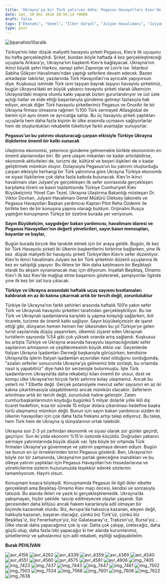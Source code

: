 ```yaml
---
title: 'Ukrayna’ya bir Türk yatırımı daha: Pegasus Havayolları Kiev’de'
date: Sat, 10 Dec 2016 20:56:14 +0000
draft: false
tags: ["Ekonomi", "Genel", "İlker Güryol", "Julyan Havalimanı", "Julyani Havalimanı", "Kiev", "Pegasus Kiev", "Pegasus Ukrayna", "Reha Özdemir", "Turizm", "Ukrayna", "Ukrayna Beşiktaşlılar Derneği", "Ukrayna Dış İlişkileri", "Yönet Can Tezel"]
type: post
---
```


![bpanafoto10aralik](https://burakpehlivan.org/wp-content/uploads/2016/12/bpanafoto10aralik.jpg)




Türkiye’nin lider düşük maliyetli havayolu şirketi Pegasus, Kiev’e ilk uçuşunu bu hafta gerçekleştirdi. Şirket, bundan böyle haftada 4 kez gerçekleştireceği uçuşlarla Ankara’yı, Ukrayna’nın başkenti Kiev’e bağlayacak. Ukrayna’nın ikinci büyük şehri Harkov, sanayi şehri Zaporoje ve Lviv’e ise  İstanbul Sabiha Gökçen Havalimanı’ndan yaptığı seferlere devam edecek. Bazen arkadaşlar takılırlar, yazılarında Türk Havayolları’na ayrıcalık yapıyorsun diye. Kuşkusuz isminde Türk ismi taşıyan bayrak taşıyıcı havayolu şirketimiz, bugün Ukrayna’daki en büyük yabancı havayolu şirketi olarak ülkemizin Ukrayna’daki imajına olumlu katkı yaparak bizleri gururlandırıyor ve üst üste açtığı hatlar ve elde ettiği başarılarıyla gündeme gelmeyi fazlasıyla hak ediyor, ancak diğer Türk havayolu şirketlerimiz Pegasus ve OnurAir ile bir Ukrayna firması olmasına rağmen %100 Türk sermayeli Atlasglobal de benim için aynı önem ve ayrıcalığa sahip. Bu üç havayolu şirketi yaptıkları uçuşlarla hem daha fazla kişinin iki ülke arasında uçmasını sağlıyorlarlar hem de oluşturdukları rekabetle tüketiciye farklı avantajlar sunuyorlar.




**Pegasus'un bu yatırımı oluşturacağı çarpan etkisiyle Türkiye Ukrayna ilişkilerine önemli bir katkı sunacak**




Ulaştırma ekonomisi, yeterince gündeme gelmemekle birlikte ekonominin en önemli alanlarından biri. Bir yere ulaşım imkanları ne kadar artırılabilirse, ekonomik aktiviteleri de, turizmi de, kültürel ve beşeri ilişkileri de o kadar geliştirmek mümkün oluyor. Dolayısıyla Pegasus’un bu yatırımı oluşturduğu çarpan etkisiyle herhangi bir Türk yatırımına göre Ukrayna Türkiye ekonomik ve siyasi ilişkilerine çok daha fazla katkıda bulunacak. Kiev’in ikinci havalimanı olan Julyani’ye gerçekleşen ilk sefer sonrasında gerçekleşen karşılama töreni ve basın toplantısında Türkiye Cumhuriyeti Kiev Büyükelçimiz Yönet Can Tezel, Ukrayna Ulaştırma Bakanlığı müsteşarı Dr. Viktor Dovhan, Julyani Havalimanı Genel Müdürü Oleksey Iakovets ve Pegasus Havayolları Başkan yardımcısı Kaptan Pilot Reha Özdemir ile birlikte ben de bir konuşma yapma olanağı buldum. Orijinalini Rusça yaptığım konuşmanın Türkçe bir özetine burada yer veriyorum.




**Sayın Büyükelçim, saygıdeğer bakan yardımcısı, havalimanı idaresi ve Pegasus Havayolları’nın değerli yöneticileri, sayın basın mensupları, bayanlar ve baylar,**




Bugün burada birçok ilke tanıkılık etmek için bir araya geldik. Bugün, ilk kez bir Türk Havayolu şirketi iki ülkenin başkentlerini birbirine bağlarken, yine ilk kez  düşük maliyetli bir havayolu şirketi Türkiye’den Kiev’e sefer düzenliyor. Kiev’in ikinci havalimanı Julyani ise bir Türk şirketinin düzenli uçuşlarına ilk kez ev sahipliği yapıyor. Bu ilklere bir ilkin daha katılmasını bir Beşiktaşlı olarak bu akşam oynananacak maç için diliyorum. İnşallah Beşiktaş, Dinamo Kiev’i ilk kez Kiev’de mağlup etme başarısını göstererek, şampiyonlar liginde yine ilk kez bir üst tura çıkacak.




**Türkiye ve Ukrayna arasındaki haftalık uçuş sayısını kısıtlamaları kaldırarak en az iki katına çıkarmak artık bir tercih değil, zorunluluktur**




Türkiye ile Ukrayna’nın farklı şehirleri arasında haftalık 100’e yakın sefer Türk ve Ukraynalı havayolu şirketleri tarafından gerçekleştiriliyor. Bu ise Türk ve Ukraynalı işadamlarına karşılıklı iş yapma kolaylığı sağlarken, ikili ticarete, turizme de önemli katkı sağlıyor. Sayın büyükelçimizin de işaret ettiği gibi, dünyanın hemen hemen her ülkesinden bu yıl Türkiye’ye gelen turist sayılarında düşüş yaşanırken, ülkemizi ziyaret eden Ukraynalı turistlerin sayısında %54 gibi çok yüksek oranda artış sağlandı. Kuşkusuz bu artışta Türkiye ve Ukrayna arasında havayolu taşımacılığındaki sefer sayılarının artmasının ve çeşitlenmesinin büyük etkisi var. Geçenlerde İtalyan Ukrayna İşadamları Derneği başkanıyla görüşürken, kendisine Ukrayna’da işlerin İtalyan işadamları açısından nasıl olduğunu sorduğumda, "azalan seferler sonucunda Ukrayna’ya gelmemiz bile zorlaştı, bu ortamda nasıl iş yapabiliriz" diye haklı bir serzenişte bulunmuştu. İşte Türk işadamlarının Ukrayna’da daha rekabetçi kılan önemli bir unsur, dost ve komşu ülke Ukrayna’nın birçok farklı şehrine kolay ulaşmamız. Ancak bu yeterli mi ? Elbette değil. Gerçek potansiyele mevcut sefer sayısının en az iki katına çıkartılmasıyla ulaşabilmemiz ancak mümkün olacaktır. Seferlerin artırılması artık bir tercih değil, zorunluluk haline gelmiştir. Zaten cumhurbaşkanlarımızın koyduğu bugünkü 5 milyar dolarlık yıllık ikili dış ticaret hedefinin, kısa bir sürede 15 milyar dolara çıkarılması hedefine başka türlü ulaşmamız mümkün değil. Bunun için sayın bakan yardımcısı sizden iki ülkenin havayolları için çok daha fazla frekans artışı talep ediyoruz. Bu talep, hem Türk hem de Ukrayna iş dünyalarının ortak talebidir.




Ukrayna son 2-3 yıl zarfından ekonomik ve siyasi olarak zor günler geçirdi, geçiriyor. Son iki yılda ekonomi %15’in üstünde küçüldü. Doğrudan yabancı sermaye yatırımlarında büyük düşük var. İşte böyle bir ortamda Türk firmaları Ukrayna’ya güvenmeye ve yatırım yapmaya devam ediyor. Bugün ise bunun en iyi örneklerinden birini Pegasus gösterdi. Ben, Ukrayna’nın böyle zor bir zamanında, Ukrayna’nın parlak geleceğine inandıkları ve bu ülkeye yatırım yaptıkları için Pegasus Havayolları’nın hissedarlarına ve yöneticilerine sizlerin huzurunuzda teşekkür ederek sözlerimi tamamlıyorum. Hayırlı olsun.




Konuşmam kısaca böyleydi. Konuşmamda Pegasus ile ilgili ilkler elbette gerçekleşti ama Beşiktaş-Dinamo Kiev maçı öncesi, kendisi ve sonrasıyla tatsızdı. Bu alanda ilkleri ne yazık ki gerçekleştiremedik. Ukrayna’da yakışmayan, hiçbir şekilde  tasvip edilmeyecek olaylar yaşandı. Salı gecesinden daha kötüsü ancak hakem kararlarıyla adil olmayan bir biçimde kazanmak olurdu. Biz, Avrupa'da haksızca kazanan, eleyen değil, hakkıyla kazanan, başaran olacağız, çünkü biz Türk'üz, çünkü biz Beşiktaş'ız, biz Fenerbahçe'yiz, biz Galatasaray'ız, Trabzon'uz, Bursa'yız... Ülke olarak daha yapacağımız çok iş var. Daha çok çalışıp, üreteceğiz, daha güçlü olup, daha fazla lobi yapacağız ki her alanda kurumlarımız, şirketlerimiz ve şahıslarımız için adil rekabeti, eşitliği sağlayabilelim. 




**Burak PEHLİVAN**


![avr_4156](https://burakpehlivan.org/wp-content/uploads/2016/12/AVR_4156-1.jpg) ![avr_4262](https://burakpehlivan.org/wp-content/uploads/2016/12/AVR_4262-1.jpg) ![avr_4339](https://burakpehlivan.org/wp-content/uploads/2016/12/AVR_4339.jpg) ![avr_4359](https://burakpehlivan.org/wp-content/uploads/2016/12/AVR_4359.jpg) ![avr_4369](https://burakpehlivan.org/wp-content/uploads/2016/12/AVR_4369.jpg) ![avr_4540](https://burakpehlivan.org/wp-content/uploads/2016/12/AVR_4540.jpg) ![avr_4551](https://burakpehlivan.org/wp-content/uploads/2016/12/AVR_4551.jpg) ![avr_4560](https://burakpehlivan.org/wp-content/uploads/2016/12/AVR_4560.jpg) ![avr_4575](https://burakpehlivan.org/wp-content/uploads/2016/12/AVR_4575.jpg) ![avr_4581](https://burakpehlivan.org/wp-content/uploads/2016/12/AVR_4581.jpg) ![avr_4606](https://burakpehlivan.org/wp-content/uploads/2016/12/AVR_4606.jpg) ![img_7405](https://burakpehlivan.org/wp-content/uploads/2016/12/IMG_7405.jpg) ![img_7423](https://burakpehlivan.org/wp-content/uploads/2016/12/IMG_7423.jpg) ![img_7437](https://burakpehlivan.org/wp-content/uploads/2016/12/IMG_7437.jpg) ![img_7443](https://burakpehlivan.org/wp-content/uploads/2016/12/IMG_7443.jpg) ![img_7447](https://burakpehlivan.org/wp-content/uploads/2016/12/IMG_7447.jpg) ![img_7461](https://burakpehlivan.org/wp-content/uploads/2016/12/IMG_7461.jpg) ![img_7502](https://burakpehlivan.org/wp-content/uploads/2016/12/IMG_7502.jpg) ![img_7503](https://burakpehlivan.org/wp-content/uploads/2016/12/IMG_7503.jpg) ![img_7534](https://burakpehlivan.org/wp-content/uploads/2016/12/IMG_7534.jpg) ![img_7568](https://burakpehlivan.org/wp-content/uploads/2016/12/IMG_7568.jpg) ![img_7601](https://burakpehlivan.org/wp-content/uploads/2016/12/IMG_7601.jpg) ![img_7606](https://burakpehlivan.org/wp-content/uploads/2016/12/IMG_7606.jpg) ![img_7622](https://burakpehlivan.org/wp-content/uploads/2016/12/IMG_7622.jpg) ![img_7638](https://burakpehlivan.org/wp-content/uploads/2016/12/IMG_7638.jpg)